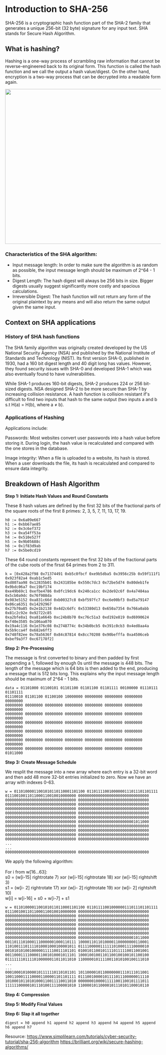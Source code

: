 # Introduction to SHA-256

SHA-256 is a cryptographic hash function part of the SHA-2 family that generates a unique 256-bit (32 byte) signature for any input text. SHA stands for Secure Hash Algorithm.

## What is hashing?

Hashing is a one-way process of scrambling raw information that cannot be reverse-engineered back to its original form. This function is called the hash function and we call the output a hash value/digest. On the other hand, encryption is a two-way process that can be decrypted into a readable form again.

<img src="https://www.simplilearn.com/ice9/free_resources_article_thumb/hashing1.PNG" width="780" height="500" />

### Characteristics of the SHA algorithm:

* Input message length: In order to make sure the algorithm is as random as possible, the input message length should be maximum of 2^64 - 1 bits.
* Digest Length: The hash digest will always be 256 bits in size. Bigger digests usually suggest significantly more costly and spacious calculations.
* Irreversible Digest: The hash function will not return any form of the original plaintext by any means and will also return the same output given the same input.

## Context on SHA applications

### History of SHA hash functions

The SHA family algorithm was originally created developed by the US National Security Agency (NSA) and published by the National Institute of Standards and Technology (NIST). Its first version SHA-0, published in 1930, had a 160 bit digest length and 40 digit long has values. However, they found security issues with SHA-0 and developed SHA-1 which was also eventually found to have vulnerabilities.

While SHA-1 produces 160-bit digests, SHA-2 produces 224 or 256 bit-sized digests. NSA designed SHA-2 to be more secure than SHA-1 by increasing collision resistance. A hash function is collision resistant if's difficult to find two inputs that hash to the same output (two inputs a and b s.t H(a) = H(b), where a ≠ b). 

<!-- Yusuf, can u check this is correct?  -->

### Applications of Hashing

Applications include: 

Passwords: Most websites convert user passwords into a hash value before storing it. During login, the hash value is recalculated and compared with the one stores in the database. 

Image integrity: When a file is uploaded to a website, its hash is stored. When a user downloads the file, its hash is recalculated and compared to ensure data integrity.

## Breakdown of Hash Algorithm
**Step 1: Initiate Hash Values and Round Constants**

These 8 hash values are defined by the first 32 bits of the fractional parts of the square roots of the first 8 primes: 2, 3, 5, 7, 11, 13, 17, 19.

```
h0 := 0x6a09e667 
h1 := 0xbb67ae85
h2 := 0x3c6ef372
h3 := 0xa54ff53a
h4 := 0x510e527f
h5 := 0x9b05688c
h6 := 0x1f83d9ab
h7 := 0x5be0cd19
```

These 64 round constants represent the first 32 bits of the fractional parts of the cube roots of the firsst 64 primes from 2 to 311.


```
k = [0x428a2f98 0x71374491 0xb5c0fbcf 0xe9b5dba5 0x3956c25b 0x59f111f1 0x923f82a4 0xab1c5ed5
0xd807aa98 0x12835b01 0x243185be 0x550c7dc3 0x72be5d74 0x80deb1fe 0x9bdc06a7 0xc19bf174
0xe49b69c1 0xefbe4786 0x0fc19dc6 0x240ca1cc 0x2de92c6f 0x4a7484aa 0x5cb0a9dc 0x76f988da
0x983e5152 0xa831c66d 0xb00327c8 0xbf597fc7 0xc6e00bf3 0xd5a79147 0x06ca6351 0x14292967
0x27b70a85 0x2e1b2138 0x4d2c6dfc 0x53380d13 0x650a7354 0x766a0abb 0x81c2c92e 0x92722c85
0xa2bfe8a1 0xa81a664b 0xc24b8b70 0xc76c51a3 0xd192e819 0xd6990624 0xf40e3585 0x106aa070
0x19a4c116 0x1e376c08 0x2748774c 0x34b0bcb5 0x391c0cb3 0x4ed8aa4a 0x5b9cca4f 0x682e6ff3
0x748f82ee 0x78a5636f 0x84c87814 0x8cc70208 0x90befffa 0xa4506ceb 0xbef9a3f7 0xc67178f2]
```

**Step 2: Pre-Processing**

The message is first converted to binary and then padded by first appending a 1, followed by enough 0s until the message is 448 bits. The length of the message which is 64 bits is then added to the end, producing a message that is 512 bits long. This explains why the input message length should be maximum of 2^64 - 1 bits.

```
data = 01101000 01100101 01101100 01101100 01101111 00100000 01110111 01101111
01110010 01101100 01100100 10000000 00000000 00000000 00000000 00000000
00000000 00000000 00000000 00000000 00000000 00000000 00000000 00000000
00000000 00000000 00000000 00000000 00000000 00000000 00000000 00000000
00000000 00000000 00000000 00000000 00000000 00000000 00000000 00000000
00000000 00000000 00000000 00000000 00000000 00000000 00000000 00000000
00000000 00000000 00000000 00000000 00000000 00000000 00000000 00000000
00000000 00000000 00000000 00000000 00000000 00000000 00000000 01011000
```

**Step 3: Create Message Schedule**

We resplit the message into a new array where each entry is a 32-bit word and then add 48 more 32-bit entries initialized to zero. Now we have an array with indexes 0-63.

``` 
w = 01101000011001010110110001101100 01101111001000000111011101101111 
01110010011011000110010010000000 00000000000000000000000000000000 
00000000000000000000000000000000 00000000000000000000000000000000 
00000000000000000000000000000000 00000000000000000000000000000000 
00000000000000000000000000000000 00000000000000000000000000000000 
00000000000000000000000000000000 00000000000000000000000000000000 
00000000000000000000000000000000 00000000000000000000000000000000 
00000000000000000000000000000000 00000000000000000000000001011000 
00000000000000000000000000000000 00000000000000000000000000000000 
00000000000000000000000000000000 00000000000000000000000000000000
00000000000000000000000000000000 00000000000000000000000000000000 
00000000000000000000000000000000 00000000000000000000000000000000 
... 
... 
00000000000000000000000000000000 00000000000000000000000000000000
```

We apply the following algorithm: <br><br>
For i from w[16…63]: <br>
    s0 = (w[i-15] rightrotate 7) xor (w[i-15] rightrotate 18) xor (w[i-15] rightshift 3) <br>
    s1 = (w[i- 2] rightrotate 17) xor (w[i- 2] rightrotate 19) xor (w[i- 2] rightshift 10) <br>
    w[i] = w[i-16] + s0 + w[i-7] + s1

``` 
w = 01101000011001010110110001101100 01101111001000000111011101101111 
01110010011011000110010010000000 00000000000000000000000000000000 
00000000000000000000000000000000 00000000000000000000000000000000 
00000000000000000000000000000000 00000000000000000000000000000000 
00000000000000000000000000000000 00000000000000000000000000000000 
00000000000000000000000000000000 00000000000000000000000000000000
00000000000000000000000000000000 00000000000000000000000000000000
00000000000000000000000000000000 00000000000000000000000001011000
00110111010001110000001000110111 10000110110100001100000000110001
11010011101111010001000100001011 01111000001111110100011110000010
00101010100100000111110011101101 01001011001011110111110011001001
00110001111000011001010001011101 10001001001101100100100101100100
01111111011110100000011011011010 11000001011110011010100100111010
... 
... 
00010001010000101111110110101101 10110000101100000001110111011001 
10011000111100001100001101101111 01110010000101111011100000011110
10100010110101000110011110011010 00000001000011111001100101111011
11111100000101110100111100001010 11000010110000101110101100010110
```

**Step 4: Compression**

**Step 5: Modify Final Values**

**Step 6: Slap it all together**

```
digest = h0 append h1 append h2 append h3 append h4 append h5 append h6 append h7
```

Resource: https://www.simplilearn.com/tutorials/cyber-security-tutorial/sha-256-algorithm
https://brilliant.org/wiki/secure-hashing-algorithms/